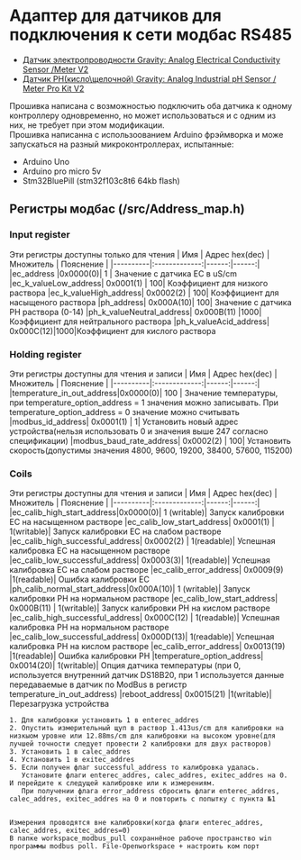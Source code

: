 # Адаптер для датчиков для подключения к сети модбас RS485

- [Датчик электропроводности Gravity: Analog Electrical Conductivity Sensor /Meter V2](https://www.dfrobot.com/product-1123.html)
- [Датчик PH(кисло\щелочной) Gravity: Analog Industrial pH Sensor / Meter Pro Kit V2](https://www.dfrobot.com/product-2069.html)

Прошивка написана с возможностью подключить оба датчика к одному контроллеру одновременно, но может использоваться и с одним из них, не требует при этом модификации.  
Прошивка написанна с использоованием Arduino фрэймворка и може запускаться на разный микроконтроллерах, испытанные:  
- Arduino Uno  
- Arduino pro micro 5v  
- Stm32BluePill (stm32f103c8t6  64kb flash) 

## Регистры модбас (/src/Address_map.h)


### Input register
Эти регистры доступны только для чтения
| Имя   |      Адрес hex(dec)      |  Множитель | Пояснение |
|----------|:-------------:|------:|------:|
|ec_address             |0x0000(0)| 1 | Значение с датчика EC в uS/cm
|ec_k_valueLow_address| 0x0001(1) | 100| Коэффициент для низкого раствора
|ec_k_valueHigh_address| 0x0002(2) | 100| Коэффициент для насыщеного раствора
|ph_address| 0x000A(10)|  100| Значение с датчика PH раствора (0-14)
|ph_k_valueNeutral_address| 0x000B(11)  |1000| Коэффициент для нейтрального раствора
|ph_k_valueAcid_address| 0x000C(12)|1000|Коэффициент для кислого раствора

### Holding register
Эти регистры доступны  для чтения и записи
| Имя   |      Адрес hex(dec)      |  Множитель | Пояснение |
|----------|:-------------:|------:|------:|
|temperature_in_out_address|0x0000(0)| 100 | Значение температуры, при  temperature_option_address = 1 значения можно записывать. При  temperature_option_address = 0 значение можно считывать
|modbus_id_address| 0x0001(1) | 1| Установить новый адрес устройства(нельзя использовать 0 и значения выше 247 согласно спецификации)
|modbus_baud_rate_address| 0x0002(2) | 100| Установить скорость(допустимы значения 4800, 9600, 19200, 38400, 57600, 115200)

###  Coils
Эти регистры доступны  для чтения и записи
| Имя   |      Адрес hex(dec)      |  Множитель | Пояснение |
|----------|:-------------:|------:|------:|
|ec_calib_high_start_address|0x0000(0)| 1 (writable)| Запуск калибровки EC на насыщенном растворе
|ec_calib_low_start_address| 0x0001(1) | 1(writable)| Запуск калибровки EC на слабом растворе
|ec_calib_high_successful_address| 0x0002(2) | 1(readable)| Успешная калибровка ЕС на насыщенном растворе
|ec_calib_low_successful_address| 0x0003(3)|  1(readable)| Успешная калибровка ЕС на слабом растворе
|ec_calib_error_address| 0x0009(9)  |1(readable)| Ошибка калибровки ЕС 
|ph_calib_normal_start_address|0x000A(10)| 1 (writable)| Запуск калибровки PH на нормальном растворе
|ec_calib_low_start_address| 0x000B(11) | 1(writable)| Запуск калибровки PH на кислом растворе
|ec_calib_high_successful_address| 0x000C(12) | 1(readable)| Успешная калибровка PH на нормальном растворе
|ec_calib_low_successful_address| 0x000D(13)|  1(readable)| Успешная калибровка PH на кислом растворе
|ec_calib_error_address| 0x0013(19)  |1(readable)| Ошибка калибровки PH 
|temperature_option_address| 0x0014(20)|  1(writable)| Опция датчика температуры (при 0, используется внутренний датчик DS18B20, при 1 используется данные передаваемые в датчик по ModBus в регистр temperature_in_out_address)
|reboot_address| 0x0015(21)  |1(writable)| Перезагрузка устройства 

```
1. Для калибровки установить 1 в enterec_addres
2. Опустить измерительный щуп в раствор 1.413us/cm для калибровки на низкыом уровне или 12.88ms/cm для калибровки на высоком уровне(для лучшей точности следует провести 2 калибровки для двух растворов)
3. Установить 1 в calec_addres
4. Установить 1 в exitec_addres
5. Если получен флаг successful_address то калибровка удалась.  
   Установите флаги enterec_addres, calec_addres, exitec_addres на 0. И перейдите к следущей калибровке или к измерениям.  
   При получении флага error_address сбросить флаги enterec_addres, calec_addres, exitec_addres на 0 и повторить с попытку с пункта №1


Измерения проводятся вне калибровки(когда флаги enterec_addres, calec_addres, exitec_addres=0)
В папке workspace_modbus_pull сохраннёное рабоче пространство win программы modbus poll. File-Openworkspace + настроить ком порт


